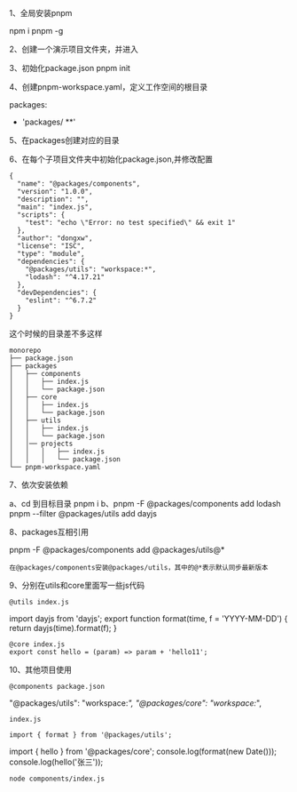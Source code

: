1、全局安装pnpm

npm i pnpm -g

2、创建一个演示项目文件夹，并进入

3、初始化package.json
pnpm init

4、创建pnpm-workspace.yaml，定义工作空间的根目录

packages:
  - 'packages/ **'

5、在packages创建对应的目录

6、在每个子项目文件夹中初始化package.json,并修改配置

```
{
  "name": "@packages/components",
  "version": "1.0.0",
  "description": "",
  "main": "index.js",
  "scripts": {
    "test": "echo \"Error: no test specified\" && exit 1"
  },
  "author": "dongxw",
  "license": "ISC",
  "type": "module",
  "dependencies": {
    "@packages/utils": "workspace:*",
    "lodash": "^4.17.21"
  },
  "devDependencies": {
    "eslint": "^6.7.2"
  }
}

```
这个时候的目录差不多这样

```
monorepo
├── package.json
├── packages
│   ├── components
│   │   ├── index.js
│   │   └── package.json
│   ├── core
│   │   ├── index.js
│   │   └── package.json
│   ├── utils
│   │   ├── index.js
│   │   └── package.json
│   │── projects
│   │   │   ├── index.js
│   │   │   └── package.json
└── pnpm-workspace.yaml

```
7、依次安装依赖 

a、cd 到目标目录 pnpm i
b、pnpm -F @packages/components add lodash  
   pnpm --filter @packages/utils add dayjs

8、packages互相引用

  pnpm -F @packages/components add @packages/utils@*

	在@packages/components安装@packages/utils，其中的@*表示默认同步最新版本

9、分别在utils和core里面写一些js代码

	@utils index.js

  import dayjs from 'dayjs';
  export function format(time, f = 'YYYY-MM-DD') {
    return dayjs(time).format(f);
  }

	@core index.js
	export const hello = (param) => param + 'hello11';

10、其他项目使用

	@components package.json

 "@packages/utils": "workspace:*",
 "@packages/core": "workspace:*",

	index.js 

	import { format } from '@packages/utils';
  import { hello } from '@packages/core';
  console.log(format(new Date()));
  console.log(hello('张三'));

	node components/index.js 
